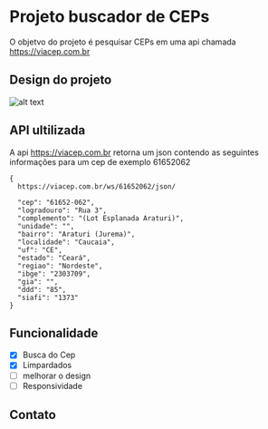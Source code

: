 # Projeto buscador de CEPs

O objetvo do projeto é pesquisar CEPs em uma api chamada 
https://viacep.com.br

## Design do projeto

![alt text](![Buscador_Ceps](https://github.com/user-attachments/assets/c6b3a21f-ce38-4cd3-8bdf-c92007879ee7))

## API ultilizada

A api https://viacep.com.br retorna um json contendo as seguintes informações para um cep de exemplo 61652062
```
{
  https://viacep.com.br/ws/61652062/json/ 

  "cep": "61652-062",
  "logradouro": "Rua 3",
  "complemento": "(Lot Esplanada Araturi)",
  "unidade": "",
  "bairro": "Araturi (Jurema)",
  "localidade": "Caucaia",
  "uf": "CE",
  "estado": "Ceará",
  "regiao": "Nordeste",
  "ibge": "2303709",
  "gia": "",
  "ddd": "85",
  "siafi": "1373"
}
```
## Funcionalidade

- [x] Busca do Cep
- [x] Limpardados
- [ ] melhorar o design
- [ ] Responsividade

## Contato
